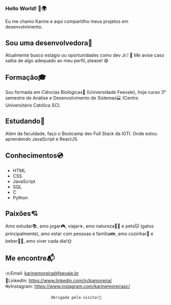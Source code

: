 
### Hello World! 👋🌍
Eu me chamo Karine e aqui compartilho meus projetos em desenvolvimento.

## Sou uma desenvolvedora🔮
Atualmente busco estágio ou oportunidades como dev Jr.! 💜 Me avise caso saiba de algo adequado ao meu perfil, please! 😄

## Formação🎓
Sou formada em Ciências Biológicas🐳 (Universidade Feevale), hoje curso 3° semestre de Análise e Desenvolvimento de Sistemas💻 (Centro Universitário Católica SC).

## Estudando📘
Além da faculdade, faço o Bootcamp dev Full Stack da IGTI. Onde estou aprendendo JavaScript e ReactJS.

## Conhecimentos💿
<ul><li>HTML</li>
  <li>CSS</li>
  <li>JavaScript</li>
  <li>SQL</li>
  <li>C</li>
  <li>Python</li></ul>
  
 ## Paixões💘
Amo estudar📚, amo jogar🎮, viajar✈️, amo natureza🌳🌊 e pets🐱 (gatos principalmente), amo estar com pessoas e família👪, amo cozinhar🍛 e beber🍻🍷, amo viver cada dia!🌞

## Me encontre📬
✉️Email: karinemoreira@feevale.br<br>
💼LinkedIn: https://www.linkedin.com/in/kamoreira/<br>
👓Instagram: https://www.instagram.com/karinemoreirasc/<br>

                        Obrigada pela visita!🙋
